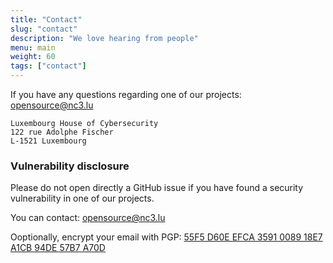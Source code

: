```yaml
---
title: "Contact"
slug: "contact"
description: "We love hearing from people"
menu: main
weight: 60
tags: ["contact"]
---
```


If you have any questions regarding one of our projects: opensource@nc3.lu


    Luxembourg House of Cybersecurity
    122 rue Adolphe Fischer
    L-1521 Luxembourg


### Vulnerability disclosure

Please do not open directly a GitHub issue if you have found a security
vulnerability in one of our projects.

You can contact: opensource@nc3.lu

Ooptionally, encrypt your email with PGP:
[55F5 D60E EFCA 3591 0089 18E7 A1CB 94DE 57B7 A70D](https://pgp.circl.lu/pks/lookup?search=0xA1CB94DE57B7A70D&fingerprint=on&op=index)
